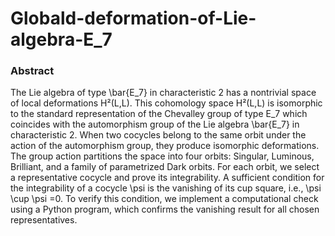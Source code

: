 # Globald-deformation-of-Lie-algebra-E_7
### Abstract
The Lie algebra of type \bar{E_7} in characteristic 2 has a nontrivial space of local deformations H²(L,L). This cohomology space H²(L,L)  is isomorphic to the standard representation of the Chevalley group of type 
E_7 which coincides with the automorphism group of the Lie algebra \bar{E_7} in characteristic 2. When two cocycles belong to the same orbit under the action of the automorphism group, they produce isomorphic deformations. The group action partitions the space into four orbits: Singular, Luminous, Brilliant, and a family of parametrized Dark orbits. For each orbit, we select a representative cocycle and prove its integrability. A sufficient condition for the integrability of a cocycle \psi is the vanishing of its cup square, i.e., \psi \cup \psi =0. To verify this condition, we implement a computational check using a Python program, which confirms the vanishing result for all chosen representatives.



